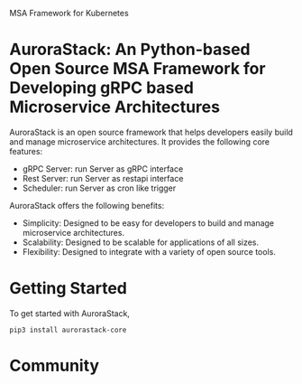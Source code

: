 MSA Framework for Kubernetes

# AuroraStack: An Python-based Open Source MSA Framework for Developing gRPC based Microservice Architectures

AuroraStack is an open source framework that helps developers easily build and manage microservice architectures. It provides the following core features:

* gRPC Server: run Server as gRPC interface
* Rest Server: run Server as restapi interface
* Scheduler: run Server as cron like trigger

AuroraStack offers the following benefits:

* Simplicity: Designed to be easy for developers to build and manage microservice architectures.
* Scalability: Designed to be scalable for applications of all sizes.
* Flexibility: Designed to integrate with a variety of open source tools.

# Getting Started

To get started with AuroraStack,

```
pip3 install aurorastack-core
```

# Community
